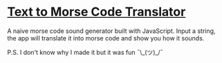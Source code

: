 # [Text to Morse Code Translator](https://bespoyasov.ru/morse/)

A naive morse code sound generator built with JavaScript. Input a string, the app will translate it into morse code and show you how it sounds.

P.S. I don't know why I made it but it was fun ¯\\\_(ツ)_/¯ 
